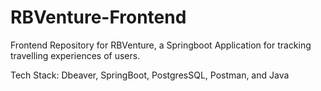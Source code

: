 # RBVenture-Frontend
Frontend Repository for RBVenture, a Springboot Application for tracking travelling experiences of users.

Tech Stack: Dbeaver, SpringBoot, PostgresSQL, Postman, and Java
